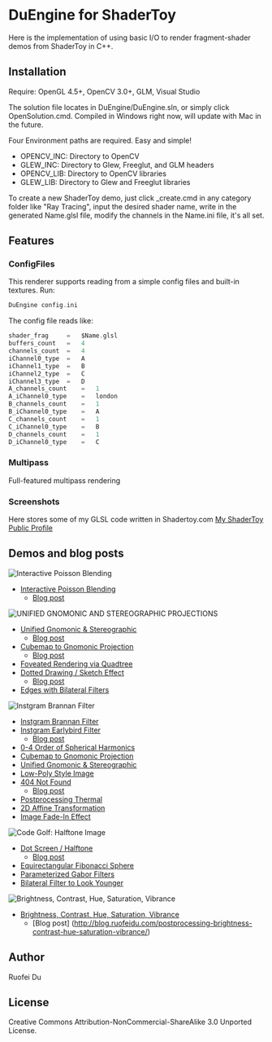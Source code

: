 # DuEngine for ShaderToy
Here is the implementation of using basic I/O to render fragment-shader demos from ShaderToy in C++.
## Installation
Require: OpenGL 4.5+, OpenCV 3.0+, GLM, Visual Studio

The solution file locates in DuEngine/DuEngine.sln, or simply click OpenSolution.cmd.
Compiled in Windows right now, will update with Mac in the future.

Four Environment paths are required. Easy and simple!

* OPENCV_INC: Directory to OpenCV
* GLEW_INC: Directory to Glew, Freeglut, and GLM headers
* OPENCV_LIB: Directory to OpenCV libraries
* GLEW_LIB: Directory to Glew and Freeglut libraries

To create a new ShaderToy demo, just click _create.cmd in any category folder like "Ray Tracing", input the desired shader name, 
write in the generated Name.glsl file, modify the channels in the Name.ini file, it's all set.

## Features
### ConfigFiles
This renderer supports reading from a simple config files and built-in textures.
Run:
```c
DuEngine config.ini
```
The config file reads like:
```c
shader_frag		=	$Name.glsl
buffers_count	=	4
channels_count	=	4
iChannel0_type	=	A
iChannel1_type	=	B
iChannel2_type	=	C
iChannel3_type	=	D
A_channels_count	=	1
A_iChannel0_type	=	london
B_channels_count	=	1
B_iChannel0_type	=	A
C_channels_count	=	1
C_iChannel0_type	=	B
D_channels_count	=	1
D_iChannel0_type	=	C
```

### Multipass
Full-featured multipass rendering

### Screenshots


Here stores some of my GLSL code written in Shadertoy.com
[My ShaderToy Public Profile](https://www.shadertoy.com/user/starea)

## Demos and blog posts
![Interactive Poisson Blending](http://www.duruofei.com/Public/trailer/poisson.jpg)
* [Interactive Poisson Blending](https://www.shadertoy.com/view/4l3Xzl)
    * [Blog post](http://blog.ruofeidu.com/interactive-poisson-blending)

![UNIFIED GNOMONIC AND STEREOGRAPHIC PROJECTIONS](http://blog.ruofeidu.com/wp-content/uploads/2017/04/p2.jpg)
* [Unified Gnomonic & Stereographic](https://www.shadertoy.com/view/ldBczm)
	* [Blog post](http://blog.ruofeidu.com/unified-gnomonic-stereographic-projections/)
* [Cubemap to Gnomonic Projection](https://www.shadertoy.com/view/4sjcz1)
	* [Blog post](http://blog.ruofeidu.com/equirectangular-gnomonic-projections-cubemaps/)
* [Foveated Rendering via Quadtree](https://www.shadertoy.com/view/Ml3SDf)
* [Dotted Drawing / Sketch Effect](https://www.shadertoy.com/view/ldSyzV)
	* [Blog post](http://blog.ruofeidu.com/dotted-drawing-sketch-effect/)
* [Edges with Bilateral Filters](https://www.shadertoy.com/view/MlG3WG)

![Instgram Brannan Filter](http://blog.ruofeidu.com/wp-content/uploads/2017/11/earlybird.jpg)
* [Instgram Brannan Filter](https://www.shadertoy.com/view/4lSyDK)
* [Instgram Earlybird Filter](https://www.shadertoy.com/view/XlSyWV)
    * [Blog post](http://blog.ruofeidu.com/implementing-instagram-filters-brannan/)
* [0-4 Order of Spherical Harmonics](https://www.shadertoy.com/view/4dsyW8)
* [Cubemap to Gnomonic Projection](https://www.shadertoy.com/view/4sjcz1)
* [Unified Gnomonic & Stereographic](https://www.shadertoy.com/view/ldBczm)
* [Low-Poly Style Image](https://www.shadertoy.com/view/llGGz3)
* [404 Not Found](http://duruofei.com/404) 
    * [Blog post](http://blog.ruofeidu.com/404-not-found-two-triangles/)
* [Postprocessing Thermal](https://www.shadertoy.com/view/4dcSDH)
* [2D Affine Transformation](https://www.shadertoy.com/view/llBSWw)
* [Image Fade-In Effect](https://www.shadertoy.com/view/MlcSz2)

![Code Golf: Halftone Image](http://blog.ruofeidu.com/wp-content/uploads/2017/10/golf.jpg)
* [Dot Screen / Halftone](https://www.shadertoy.com/view/4sBBDK)
	* [Blog post](http://blog.ruofeidu.com/code-golf-halftone-image/)
* [Equirectangular Fibonacci Sphere](https://www.shadertoy.com/view/Ms2yDK)
* [Parameterized Gabor Filters](https://www.shadertoy.com/view/4sBcRV)
* [Bilateral Filter to Look Younger](https://www.shadertoy.com/view/XtVGWG)

![Brightness, Contrast, Hue, Saturation, Vibrance](http://blog.ruofeidu.com/wp-content/uploads/2017/10/hue.jpg)
* [Brightness, Contrast, Hue, Saturation, Vibrance](https://www.shadertoy.com/view/MdjBRy)
	* [Blog post] (http://blog.ruofeidu.com/postprocessing-brightness-contrast-hue-saturation-vibrance/)

Author
----
Ruofei Du


License
----
Creative Commons Attribution-NonCommercial-ShareAlike 3.0 Unported License.